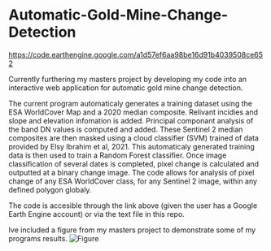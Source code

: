 # Automatic-Gold-Mine-Change-Detection

https://code.earthengine.google.com/a1d57ef6aa98be16d91b4039508ce652

Currently furthering my masters project by developing my code into an interactive web application for automatic gold mine change detection.

The current program automaticaly generates a training dataset using the ESA WorldCover Map and a 2020 median composite. Relivant incidies and slope and elevation infomation is added. Principal componant analysis of the band DN values is computed and added. These Sentinel 2 median composites are then masked using a cloud classifier (SVM) trained of data provided by Elsy Ibrahim et al, 2021. This automaticaly generated training data is then used to train a Random Forest classifier. Once image classification of several dates is completed, pixel change is calculated and outputted at a binary change image. The code allows for analysis of pixel change of any ESA WorldCover class, for any Sentinel 2 image, within any defined polygon globaly.

The code is accesible through the link above (given the user has a Google Earth Engine account) or via the text file in this repo.

Ive included a figure from my masters project to demonstrate some of my programs results.
![Figure](https://github.com/Arron33/Automatic-Gold-Mine-Change-Detection/blob/3a3163310674d924002e37b57dcd305192605b12/Figure.jpg)
